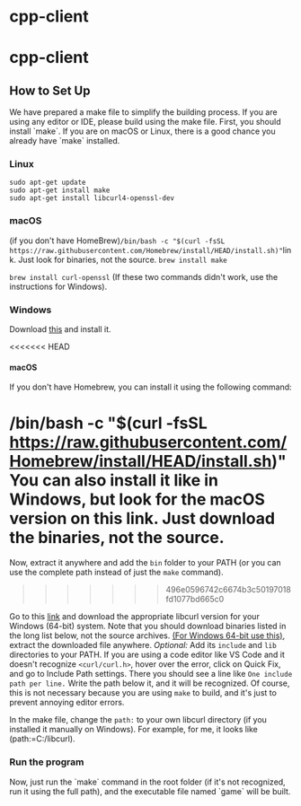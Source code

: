 # cpp-client
<h1> cpp-client</h1>
<h2>How to Set Up</h2>
We have prepared a make file to simplify the building process. If you are using any editor or IDE, please build using the make file. First, you should install `make`. If you are on macOS or Linux, there is a good chance you already have `make` installed.

<h3>Linux</h3>
<code>sudo apt-get update</code><br>
<code>sudo apt-get install make</code><br>
<code>sudo apt-get install libcurl4-openssl-dev</code><br>

<h3>macOS</h3>
(if you don't have HomeBrew)<code>/bin/bash -c "$(curl -fsSL https://raw.githubusercontent.com/Homebrew/install/HEAD/install.sh)"</code><br<
You can also install it similarly to Windows, but look for the macOS version on this <a href="https://www.gnu.org/software/make/">link</a>. Just look for binaries, not the source.
<code>brew install make</code>

<code>brew install curl-openssl</code>
(If these two commands didn't work, use the instructions for Windows).

<h3>Windows</h3>

Download <a href="https://sourceforge.net/projects/gnuwin32/files/make/3.81/make-3.81-bin.zip/download?use_mirror=netactuate&download=&failedmirror=deac-riga.dl.sourceforge.net">this</a> and install it.

<<<<<<< HEAD
#### macOS
If you don't have Homebrew, you can install it using the following command:

/bin/bash -c "$(curl -fsSL https://raw.githubusercontent.com/Homebrew/install/HEAD/install.sh)"
You can also install it like in Windows, but look for the macOS version on this link. Just download the binaries, not the source.
=======
Now, extract it anywhere and add the `bin` folder to your PATH (or you can use the complete path instead of just the `make` command).
>>>>>>> 496e0596742c6674b3c50197018fd1077bd665c0


Go to this <a href="https://curl.se/download.html">link</a> and download the appropriate libcurl version for your Windows (64-bit) system. Note that you should download binaries listed in the long list below, not the source archives.
<a href="https://curl.se/windows/dl-8.2.1_7/curl-8.2.1_7-win64-mingw.zip">(For Windows 64-bit use this)</a>, extract the downloaded file anywhere.
<em>Optional:</em> Add its `include` and `lib` directories to your PATH. If you are using a code editor like VS Code and it doesn't recognize `<curl/curl.h>`, hover over the error, click on Quick Fix, and go to Include Path settings. There you should see a line like <code>One include path per line.</code> Write the path below it, and it will be recognized. Of course, this is not necessary because you are using `make` to build, and it's just to prevent annoying editor errors.

In the make file, change the `path:` to your own libcurl directory (if you installed it manually on Windows). For example, for me, it looks like (path:=C:/libcurl).
<h3>Run the program</h3>
Now, just run the `make` command in the root folder (if it's not recognized, run it using the full path), and the executable file named `game` will be built.
